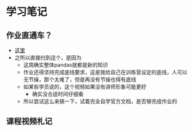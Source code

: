 # 学习笔记

## 作业直通车？

+ [这里](https://www.pypandas.cn/docs/getting_started/comparison.html#%E4%B8%8Esql%E6%AF%94%E8%BE%83)
+ 之所以直接扫到这个，是因为
  - 这周确实整体pandas就都是新的知识
  - 作业还得坚持完成底线要求，这是我给自己在训练营设定的底线，人可以无节操，那个太难了，但是再没有节操也得有底线
  - 如某些学员说的，这个视频如果没有讲师形象可能更好
    * 确实没合适时间仔细看
  - 所以尝试这么来搞一下，试着完全自学官方文档，是否够完成作业的

## 课程视频札记


